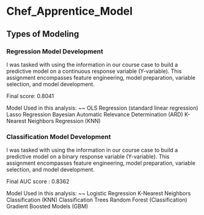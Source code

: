 # Chef_Apprentice_Model

## Types of Modeling 

### Regression Model Development 

I was tasked with using the information in our course case to build a predictive model on a continuous response variable (Y-variable). This assignment encompasses feature engineering, model preparation, variable selection, and model development.

Final score: 0.8041

Model Used in this analysis: 
~~
OLS Regression (standard linear regression)
Lasso Regression
Bayesian Automatic Relevance Determination (ARD)
K-Nearest Neighbors Regression (KNN)

### Classification Model Development 

I was tasked with using the information in our course case to build a predictive model on a binary response variable (Y-variable). This assignment encompasses feature engineering, model preparation, variable selection, and model development.

Final AUC score : 0.8362

Model Used in this analysis: 
~~
Logistic Regression
K-Nearest Neighbors Classification (KNN)
Classification Trees
Random Forest (Classification)
Gradient Boosted Models (GBM)
